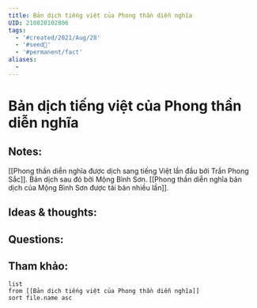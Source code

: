 ```yaml
---
title: Bản dịch tiếng việt của Phong thần diễn nghĩa
UID: 210828102806
tags:
  - '#created/2021/Aug/28'
  - '#seed🥜'
  - '#permanent/fact'
aliases:
  - 
---
```

# Bản dịch tiếng việt của Phong thần diễn nghĩa

## Notes:
[[Phong thần diễn nghĩa được dịch sang tiếng Việt lần đầu bởi Trần Phong Sắc]]. 
Bản dịch sau đó bởi Mộng Bình Sơn.
[[Phong thần diễn nghĩa bản dịch của Mộng Bình Sơn được tái bản nhiều lần]].

## Ideas & thoughts:

## Questions:


## Tham khảo:
```dataview
list
from [[Bản dịch tiếng việt của Phong thần diễn nghĩa]]
sort file.name asc
```